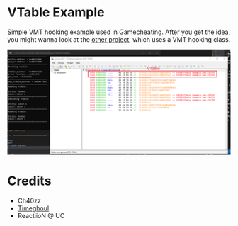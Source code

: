 # VTable Example
Simple VMT hooking example used in Gamecheating. After you get the idea, you might wanna look at the [other project](https://github.com/Hulkstance/vtable-example-with-vmt-hooking-class), which uses a VMT hooking class.

![Result](/screenshots/result.png)

# Credits
- Ch40zz
- [Timeghoul](https://github.com/Time-ghoul)
- ReactiioN @ UC
